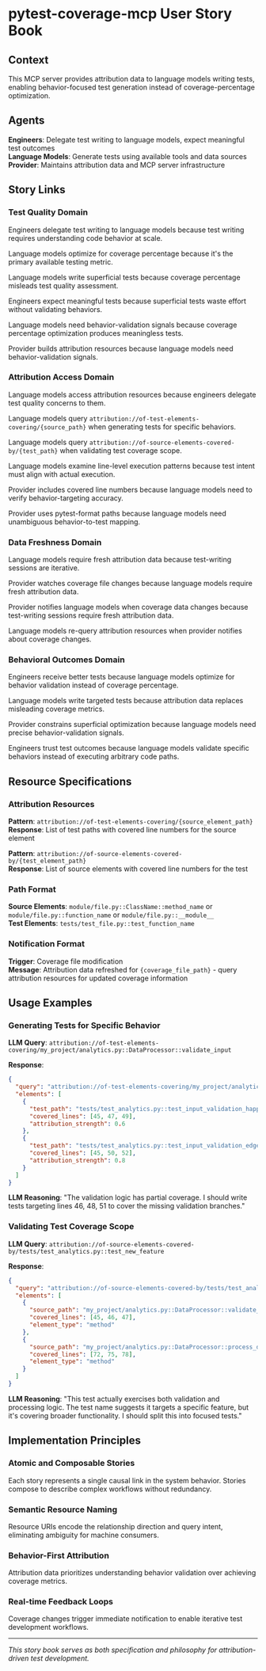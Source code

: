 # pytest-coverage-mcp User Story Book

## Context

This MCP server provides attribution data to language models writing tests, enabling behavior-focused test generation instead of coverage-percentage optimization.

## Agents

**Engineers**: Delegate test writing to language models, expect meaningful test outcomes  
**Language Models**: Generate tests using available tools and data sources  
**Provider**: Maintains attribution data and MCP server infrastructure

## Story Links

### Test Quality Domain

Engineers delegate test writing to language models because test writing requires understanding code behavior at scale.

Language models optimize for coverage percentage because it's the primary available testing metric.

Language models write superficial tests because coverage percentage misleads test quality assessment.

Engineers expect meaningful tests because superficial tests waste effort without validating behaviors.

Language models need behavior-validation signals because coverage percentage optimization produces meaningless tests.

Provider builds attribution resources because language models need behavior-validation signals.

### Attribution Access Domain

Language models access attribution resources because engineers delegate test quality concerns to them.

Language models query `attribution://of-test-elements-covering/{source_path}` when generating tests for specific behaviors.

Language models query `attribution://of-source-elements-covered-by/{test_path}` when validating test coverage scope.

Language models examine line-level execution patterns because test intent must align with actual execution.

Provider includes covered line numbers because language models need to verify behavior-targeting accuracy.

Provider uses pytest-format paths because language models need unambiguous behavior-to-test mapping.

### Data Freshness Domain

Language models require fresh attribution data because test-writing sessions are iterative.

Provider watches coverage file changes because language models require fresh attribution data.

Provider notifies language models when coverage data changes because test-writing sessions require fresh attribution data.

Language models re-query attribution resources when provider notifies about coverage changes.

### Behavioral Outcomes Domain

Engineers receive better tests because language models optimize for behavior validation instead of coverage percentage.

Language models write targeted tests because attribution data replaces misleading coverage metrics.

Provider constrains superficial optimization because language models need precise behavior-validation signals.

Engineers trust test outcomes because language models validate specific behaviors instead of executing arbitrary code paths.

## Resource Specifications

### Attribution Resources

**Pattern**: `attribution://of-test-elements-covering/{source_element_path}`  
**Response**: List of test paths with covered line numbers for the source element

**Pattern**: `attribution://of-source-elements-covered-by/{test_element_path}`  
**Response**: List of source elements with covered line numbers for the test

### Path Format

**Source Elements**: `module/file.py::ClassName::method_name` or `module/file.py::function_name` or `module/file.py::__module__`  
**Test Elements**: `tests/test_file.py::test_function_name`

### Notification Format

**Trigger**: Coverage file modification  
**Message**: Attribution data refreshed for `{coverage_file_path}` - query attribution resources for updated coverage information

## Usage Examples

### Generating Tests for Specific Behavior

**LLM Query**: `attribution://of-test-elements-covering/my_project/analytics.py::DataProcessor::validate_input`

**Response**:
```json
{
  "query": "attribution://of-test-elements-covering/my_project/analytics.py::DataProcessor::validate_input",
  "elements": [
    {
      "test_path": "tests/test_analytics.py::test_input_validation_happy_path",
      "covered_lines": [45, 47, 49],
      "attribution_strength": 0.6
    },
    {
      "test_path": "tests/test_analytics.py::test_input_validation_edge_cases", 
      "covered_lines": [45, 50, 52],
      "attribution_strength": 0.8
    }
  ]
}
```

**LLM Reasoning**: "The validation logic has partial coverage. I should write tests targeting lines 46, 48, 51 to cover the missing validation branches."

### Validating Test Coverage Scope

**LLM Query**: `attribution://of-source-elements-covered-by/tests/test_analytics.py::test_new_feature`

**Response**:
```json
{
  "query": "attribution://of-source-elements-covered-by/tests/test_analytics.py::test_new_feature",
  "elements": [
    {
      "source_path": "my_project/analytics.py::DataProcessor::validate_input",
      "covered_lines": [45, 46, 47],
      "element_type": "method"
    },
    {
      "source_path": "my_project/analytics.py::DataProcessor::process_data",
      "covered_lines": [72, 75, 78],
      "element_type": "method"
    }
  ]
}
```

**LLM Reasoning**: "This test actually exercises both validation and processing logic. The test name suggests it targets a specific feature, but it's covering broader functionality. I should split this into focused tests."

## Implementation Principles

### Atomic and Composable Stories

Each story represents a single causal link in the system behavior. Stories compose to describe complex workflows without redundancy.

### Semantic Resource Naming

Resource URIs encode the relationship direction and query intent, eliminating ambiguity for machine consumers.

### Behavior-First Attribution

Attribution data prioritizes understanding behavior validation over achieving coverage metrics.

### Real-time Feedback Loops

Coverage changes trigger immediate notification to enable iterative test development workflows.

---

*This story book serves as both specification and philosophy for attribution-driven test development.*
